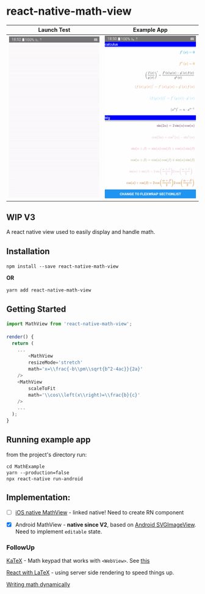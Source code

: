 # react-native-math-view

| Launch Test | Example App |
| --- | --- |
| ![Launch](./docs/launchAndroid.gif) | ![Example App](./docs/exampleAndroid.gif) |


## WIP V3

A react native view used to easily display and handle math.

## Installation

`npm install --save react-native-math-view`

**OR**

`yarn add react-native-math-view`


## Getting Started

```js
import MathView from 'react-native-math-view';

render() {
  return (
    ...
    	<MathView
		resizeMode='stretch'
		math='x=\\frac{-b\\pm\\sqrt{b^2-4ac}}{2a}'
	/> 
	<MathView
		scaleToFit
		math='\\cos\\left(x\\right)=\\frac{b}{c}'
	/> 
    ...
  );
}


```


## Running example app
from the project's directory run:
```
cd MathExample
yarn --production=false
npx react-native run-android
```

## Implementation:
  - [ ] [iOS native MathView](https://github.com/kostub/iosMath) - linked native! Need to create RN component

  - [x] Android MathView - **native since V2**, based on [Android SVGImageView](https://bigbadaboom.github.io/androidsvg). Need to implement `editable` state.

### FollowUp

[KaTeX](https://github.com/Khan/KaTeX) - Math keypad that works with `<WebView>`. See [this](https://github.com/ShaMan123/math-input)

[React with LaTeX](https://github.com/Pomax/BezierInfo-2) - using server side rendering to speed things up.

[Writing math dynamically](https://github.com/nicolewhite/algebra.js)

